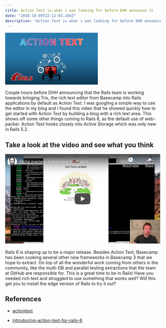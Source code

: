```yaml
---
title: Action Text is what i was looking for before DHH announce it
date: "2018-10-09T22:12:03.284Z"
description: "Action Text is what i was looking for before DHH announce it"
---
```


![Rails](./action_text.jpeg)

Couple hours before DHH announcing that the Rails team is working towards bringing Trix, the rich text editor from Basecamp into Rails applications by default as Action Text. I was googling a simple way to use the editor in my blog and I found this video that he showed quickly how to get started with Action Text by building a blog with a rich text area. This shows off some other things coming to Rails 6, as the default use of web-packer. Action Text hooks closely into Active Storage which was only new in Rails 5.2.

## Take a look at the video and see what you think

[![alt text](./alpha_preview.png)](https://www.youtube.com/watch?v=HJZ9TnKrt7Q "Alpha preview: Action Text for Rails 6")

Rails 6 is shaping up to be a major release.
Besides Action Text, Basecamp has been cooking several other new frameworks in Basecamp 3 that we hope to extract.
On top of all the wonderful work coming from others in the community,
like the multi-DB and parallel testing extractions that the team at GitHub are responsible for.
This is a great time to be in Rails!
Have you needed rich text and struggled to use something
that works well? Will this get you to install the edge version of Rails to try it out?

## References
- [actiontext](https://github.com/rails/actiontext)

- [introducing-action-text-for-rails-6](https://weblog.rubyonrails.org/2018/10/3/introducing-action-text-for-rails-6/)
